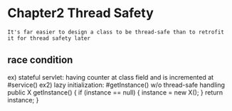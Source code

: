# Chapter2 Thread Safety

`It's far easier to design a class to be thread-safe than to retrofit it for thread safety later`

## race condition

ex) stateful servlet: having counter at class field and is incremented at #service()
ex2) lazy initialization: #getInstance() w/o thread-safe handling
	public X getInstance() {
		if (instance == null) {
			instance = new X();
		}
		return instance;
	}
	

